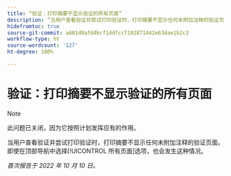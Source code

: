 ```yaml
---
title: “验证：打印摘要不显示验证的所有页面”
description: “当用户查看验证并尝试打印验证时，打印摘要不显示任何未附加注释的验证页面。即使在顶部导航中选择‘所有页面’选项，也会发生这种情况。”
hidefromtoc: true
source-git-commit: a681d8afd4bcf1ddfccf192871442e63dae1b2c3
workflow-type: ht
source-wordcount: '127'
ht-degree: 100%

---
```



# 验证：打印摘要不显示验证的所有页面

<!--This article is on both WF and WFP TOCs-->

>[!NOTE]
>
>此问题已关闭，因为它按照计划发挥应有的作用。

当用户查看验证并尝试打印验证时，打印摘要不显示任何未附加注释的验证页面。即使在顶部导航中选择[!UICONTROL 所有页面]选项，也会发生这种情况。

_首次报告于 2022 年 10 月 10 日。_

